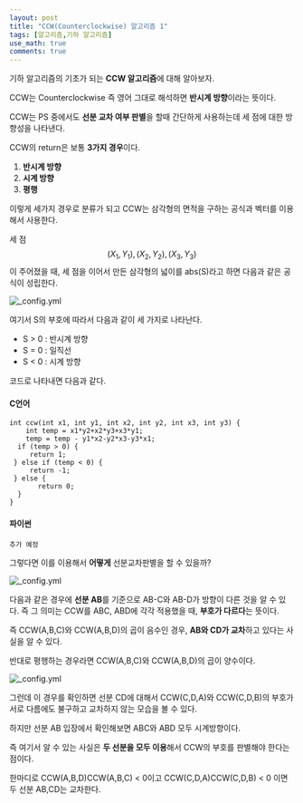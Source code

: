 ```yaml
---
layout: post
title: "CCW(Counterclockwise) 알고리즘 1"
tags: [알고리즘,기하 알고리즘]
use_math: true
comments: true
---
```


기하 알고리즘의 기초가 되는 **CCW 알고리즘**에 대해 알아보자.

CCW는 Counterclockwise 즉 영어 그대로 해석하면 **반시계 방향**이라는 뜻이다. 

CCW는 PS 중에서도 **선분 교차 여부 판별**을 할때 간단하게 사용하는데 세 점에 대한 방향성을 나타낸다.

CCW의 return은 보통 **3가지 경우**이다.

1. **반시계 방향**
2. **시계 방향**
3. **평행**

이렇게 세가지 경우로 분류가 되고 CCW는 삼각형의 면적을 구하는 공식과 벡터를 이용해서 사용한다.

세 점$$(X_{1}, Y_{1}), (X_{2}, Y_{2}), (X_{3}, Y_{3}) $$이 주어졌을 때, 세 점을 이어서 만든 삼각형의 넓이를 abs(S)라고 하면 다음과 같은 공식이 성립한다.

![_config.yml]({{site.baseurl}}/images/0707-1.gif)

여기서 S의 부호에 따라서 다음과 같이 세 가지로 나타난다.

* S > 0 : 반시계 방향
* S = 0 : 일직선
* S < 0 : 시계 방향

코드로 나타내면 다음과 같다.

#### C언어

	int ccw(int x1, int y1, int x2, int y2, int x3, int y3) {
    	int temp = x1*y2+x2*y3+x3*y1;
    	temp = temp - y1*x2-y2*x3-y3*x1;
  	  if (temp > 0) {
   	     return 1;
   	 } else if (temp < 0) {
  	 	 return -1;
   	 } else {
     	   return 0;
  	  }
	}


#### 파이썬

	추가 예정


    
그렇다면 이를 이용해서 **어떻게** 선분교차판별을 할 수 있을까?

![_config.yml]({{site.baseurl}}/images/ccw1.png)

다음과 같은 경우에 **선분 AB**를 기준으로 AB-C와 AB-D가 방향이 다른 것을 알 수 있다. 즉 그 의미는 CCW를 ABC, ABD에 각각 적용했을 때, **부호가 다르다**는 뜻이다.

즉 CCW(A,B,C)와 CCW(A,B,D)의 곱이 음수인 경우, **AB와 CD가 교차**하고 있다는 사실을 알 수 있다.

반대로 평행하는 경우라면 CCW(A,B,C)와 CCW(A,B,D)의 곱이 양수이다.

![_config.yml]({{site.baseurl}}/images/ccw1.png)

그런데 이 경우를 확인하면 선분 CD에 대해서 CCW(C,D,A)와 CCW(C,D,B)의 부호가 서로 다름에도 불구하고 교차하지 않는 모습을 볼 수 있다.

하지만 선분 AB 입장에서 확인해보면 ABC와 ABD 모두 시계방향이다.

즉 여기서 알 수 있는 사실은 **두 선분을 모두 이용**해서 CCW의 부호를 판별해야 한다는 점이다.

한마디로 CCW(A,B,D)CCW(A,B,C) < 0이고 
CCW(C,D,A)CCW(C,D,B) < 0 이면 두 선분 AB,CD는 교차한다.